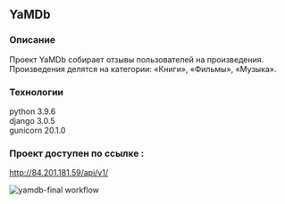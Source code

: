 ## YaMDb
### Описание
Проект YaMDb собирает отзывы пользователей на произведения. Произведения делятся на категории: «Книги», «Фильмы», «Музыка».
### Технологии
python 3.9.6  
django 3.0.5  
gunicorn 20.1.0  
### Проект доступен по ссылке :
http://84.201.181.59/api/v1/

![yamdb-final workflow](https://github.com/lindex/yamdb_final/actions/workflows/yamdb_workflow.yml/badge.svg)
#